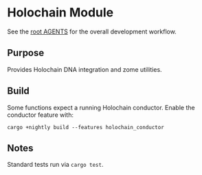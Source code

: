 # Holochain Module

See the [root AGENTS](../../AGENTS.md) for the overall development workflow.

## Purpose
Provides Holochain DNA integration and zome utilities.

## Build
Some functions expect a running Holochain conductor. Enable the conductor feature with:

```
cargo +nightly build --features holochain_conductor
```

## Notes
Standard tests run via `cargo test`.
